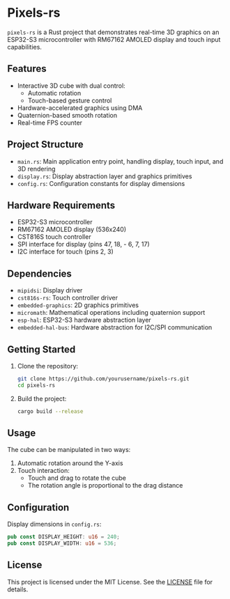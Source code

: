 # Pixels-rs

`pixels-rs` is a Rust project that demonstrates real-time 3D graphics on an ESP32-S3 microcontroller with RM67162 AMOLED display and touch input capabilities.

## Features

- Interactive 3D cube with dual control:
  - Automatic rotation
  - Touch-based gesture control
- Hardware-accelerated graphics using DMA
- Quaternion-based smooth rotation
- Real-time FPS counter

## Project Structure

- `main.rs`: Main application entry point, handling display, touch input, and 3D rendering
- `display.rs`: Display abstraction layer and graphics primitives
- `config.rs`: Configuration constants for display dimensions

## Hardware Requirements

- ESP32-S3 microcontroller
- RM67162 AMOLED display (536x240)
- CST816S touch controller
- SPI interface for display (pins 47, 18, - 6, 7, 17)
- I2C interface for touch (pins 2, 3)

## Dependencies

- `mipidsi`: Display driver
- `cst816s-rs`: Touch controller driver
- `embedded-graphics`: 2D graphics primitives
- `micromath`: Mathematical operations including quaternion support
- `esp-hal`: ESP32-S3 hardware abstraction layer
- `embedded-hal-bus`: Hardware abstraction for I2C/SPI communication

## Getting Started

1. Clone the repository:
    ```sh
    git clone https://github.com/yourusername/pixels-rs.git
    cd pixels-rs
    ```

2. Build the project:
    ```sh
    cargo build --release
    ```

## Usage

The cube can be manipulated in two ways:
1. Automatic rotation around the Y-axis
2. Touch interaction:
   - Touch and drag to rotate the cube
   - The rotation angle is proportional to the drag distance

## Configuration

Display dimensions in `config.rs`:
```rust
pub const DISPLAY_HEIGHT: u16 = 240;
pub const DISPLAY_WIDTH: u16 = 536;
```

## License

This project is licensed under the MIT License. See the [LICENSE](LICENSE) file for details.


